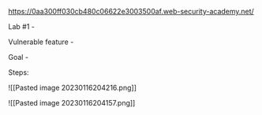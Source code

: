 https://0aa300ff030cb480c06622e3003500af.web-security-academy.net/


Lab #1 - 

Vulnerable feature - 

Goal - 

Steps: 

![[Pasted image 20230116204216.png]]

![[Pasted image 20230116204157.png]]